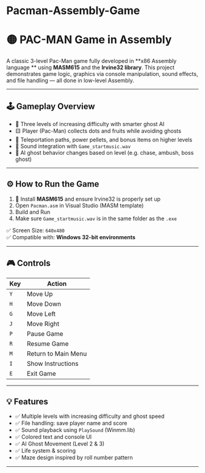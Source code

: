 # Pacman-Assembly-Game

# 🟡 PAC-MAN Game in Assembly 

A classic 3-level Pac-Man game fully developed in **x86 Assembly language ** using **MASM615** and the **Irvine32 library**. This project demonstrates game logic, graphics via console manipulation, sound effects, and file handling — all done in low-level Assembly.

---

## 🕹️ Gameplay Overview

- 👻 Three levels of increasing difficulty with smarter ghost AI
- 🟨 Player (Pac-Man) collects dots and fruits while avoiding ghosts
- 🔄 Teleportation paths, power pellets, and bonus items on higher levels
- 🎵 Sound integration with `Game_startmusic.wav`
- 🧠 AI ghost behavior changes based on level (e.g. chase, ambush, boss ghost)

---
## ⚙️ How to Run the Game

1. 🔧 Install **MASM615** and ensure Irvine32 is properly set up  
2. Open `Pacman.asm` in Visual Studio (MASM template)  
3. Build and Run  
4. Make sure `Game_startmusic.wav` is in the same folder as the `.exe`  

✅ Screen Size: `640x480`  
✅ Compatible with: **Windows 32-bit environments**

---

## 🎮 Controls

| Key        | Action               |
|------------|----------------------|
| `Y`        | Move Up              |
| `H`        | Move Down            |
| `G`        | Move Left            |
| `J`        | Move Right           |
| `P`        | Pause Game           |
| `R`        | Resume Game          |
| `M`        | Return to Main Menu  |
| `I`        | Show Instructions    |
| `E`        | Exit Game            |

---

## 💡 Features

- ✅ Multiple levels with increasing difficulty and ghost speed
- ✅ File handling: save player name and score
- ✅ Sound playback using `PlaySound` (Winmm.lib)
- ✅ Colored text and console UI
- ✅ AI Ghost Movement (Level 2 & 3)
- ✅ Life system & scoring
- ✅ Maze design inspired by roll number pattern

---

